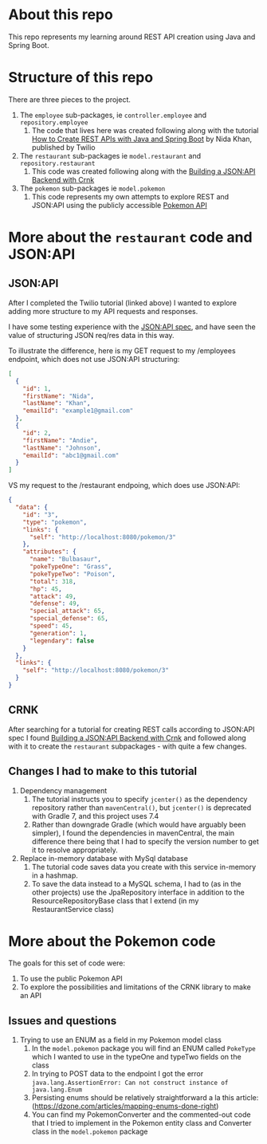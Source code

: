 # About this repo

This repo represents my learning around REST API creation using Java and Spring Boot.

# Structure of this repo

There are three pieces to the project.

1. The `employee` sub-packages, ie `controller.employee` and `repository.employee`
    1. The code that lives here was created following along with the
       tutorial [How to Create REST APIs with Java and Spring Boot](https://www.twilio.com/blog/create-rest-apis-java-spring-boot)
       by Nida Khan, published by Twilio
2. The `restaurant` sub-packages ie `model.restaurant` and `repository.restaurant`
    1. This code was created following along with
       the [Building a JSON:API Backend with Crnk](https://howtojsonapi.com/spring.html)
3. The `pokemon` sub-packages ie `model.pokemon`
    1. This code represents my own attempts to explore REST and JSON:API using the publicly
       accessible [Pokemon API](https://pokeapi.co/docs/v2#info)

# More about the `restaurant` code and JSON:API

## JSON:API

After I completed the Twilio tutorial (linked above) I wanted to explore adding more structure to my API requests and
responses.

I have some testing experience with the [JSON:API spec](https://jsonapi.org/), and have seen the value of structuring
JSON req/res data in this way.

To illustrate the difference, here is my GET request to my /employees endpoint, which does not use JSON:API structuring:

```json
[
  {
    "id": 1,
    "firstName": "Nida",
    "lastName": "Khan",
    "emailId": "example1@gmail.com"
  },
  {
    "id": 2,
    "firstName": "Andie",
    "lastName": "Johnson",
    "emailId": "abc1@gmail.com"
  }
]
```

VS my request to the /restaurant endpoing, which does use JSON:API:

```json
{
  "data": {
    "id": "3",
    "type": "pokemon",
    "links": {
      "self": "http://localhost:8080/pokemon/3"
    },
    "attributes": {
      "name": "Bulbasaur",
      "pokeTypeOne": "Grass",
      "pokeTypeTwo": "Poison",
      "total": 318,
      "hp": 45,
      "attack": 49,
      "defense": 49,
      "special_attack": 65,
      "special_defense": 65,
      "speed": 45,
      "generation": 1,
      "legendary": false
    }
  },
  "links": {
    "self": "http://localhost:8080/pokemon/3"
  }
}

```

## CRNK

After searching for a tutorial for creating REST calls according to JSON:API spec I
found [Building a JSON:API Backend with Crnk](https://howtojsonapi.com/spring.html) and followed along with it to create
the `restaurant` subpackages - with quite a few changes.

## Changes I had to make to this tutorial

1. Dependency management
    1. The tutorial instructs you to specify `jcenter()` as the dependency repository rather than `mavenCentral()`,
       but `jcenter()` is deprecated with Gradle 7, and this project uses 7.4
    2. Rather than downgrade Gradle (which would have arguably been simpler), I found the dependencies in mavenCentral,
       the main difference there being that I had to specify the version number to get it to resolve appropriately.
2. Replace in-memory database with MySql database
    1. The tutorial code saves data you create with this service in-memory in a hashmap.
    2. To save the data instead to a MySQL schema, I had to (as in the other projects) use the JpaRepository interface
       in addition to the ResourceRepositoryBase class that I extend (in my RestaurantService class)

# More about the Pokemon code

The goals for this set of code were:

1. To use the public Pokemon API
2. To explore the possibilities and limitations of the CRNK library to make an API

## Issues and questions

1. Trying to use an ENUM as a field in my Pokemon model class
    1. In the `model.pokemon` package you will find an ENUM called `PokeType` which I wanted to use in the typeOne and
       typeTwo fields on the class
    2. In trying to POST data to the endpoint I got the
       error `java.lang.AssertionError: Can not construct instance of java.lang.Enum`
    3. Persisting enums should be relatively straightforward a la this
       article: (https://dzone.com/articles/mapping-enums-done-right)
    4. You can find my PokemonConverter and the commented-out code that I tried to implement in the Pokemon entity class
       and Converter class in the `model.pokemon` package
